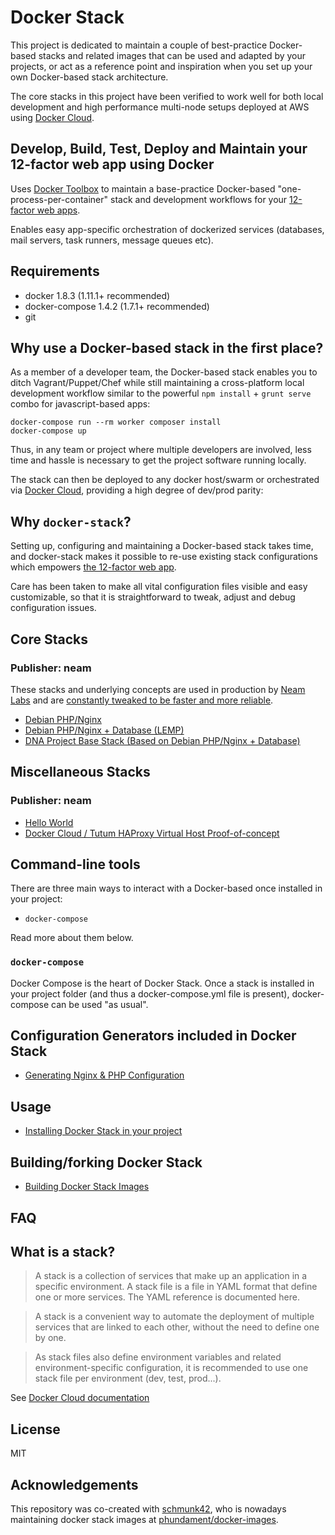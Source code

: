 Docker Stack
============

This project is dedicated to maintain a couple of best-practice Docker-based stacks and related images that can be used and adapted by your projects, or act as a reference point and inspiration when you set up your own Docker-based stack architecture.

The core stacks in this project have been verified to work well for both local development and high performance multi-node setups deployed at AWS using [Docker Cloud](https://cloud.docker.com).


Develop, Build, Test, Deploy and Maintain your 12-factor web app using Docker
-----------------------------------------------------------------------------

Uses [Docker Toolbox](https://www.docker.com/products/docker-toolbox) to maintain a base-practice Docker-based "one-process-per-container" stack and development workflows for your [12-factor web apps](http://12factor.net/).

Enables easy app-specific orchestration of dockerized services (databases, mail servers, task runners, message queues etc).


Requirements
------------

 * docker 1.8.3 (1.11.1+ recommended)
 * docker-compose 1.4.2 (1.7.1+ recommended)
 * git


Why use a Docker-based stack in the first place?
-------------------

As a member of a developer team, the Docker-based stack enables you to ditch Vagrant/Puppet/Chef while still maintaining a cross-platform local development workflow similar to the powerful `npm install` + `grunt serve` combo for javascript-based apps:

    docker-compose run --rm worker composer install
    docker-compose up

Thus, in any team or project where multiple developers are involved, less time and hassle is necessary to get the project software running locally.

The stack can then be deployed to any docker host/swarm or orchestrated via [Docker Cloud](https://cloud.docker.com), providing a high degree of dev/prod parity:

Why `docker-stack`?
-------------------

Setting up, configuring and maintaining a Docker-based stack takes time, and docker-stack makes it possible to re-use existing stack configurations which empowers [the 12-factor web app](http://12factor.net/). 

Care has been taken to make all vital configuration files visible and easy customizable, so that it is straightforward to tweak, adjust and debug configuration issues.

Core Stacks
----------------

### Publisher: neam

These stacks and underlying concepts are used in production by [Neam Labs](http://neamlabs.com) and are [constantly tweaked to be faster and more reliable](./CHANGELOG.md).

- [Debian PHP/Nginx](stacks/neam/debian-php-nginx/stack/README.md)
- [Debian PHP/Nginx + Database (LEMP)](stacks/neam/debian-php-nginx/stack/README.md)
- [DNA Project Base Stack (Based on Debian PHP/Nginx + Database)](stacks/neam/debian-php-nginx.dna-project-base/stack/README.md)


Miscellaneous Stacks
----------------

### Publisher: neam

- [Hello World](stacks/neam/hello-world/stack/README.md)
- [Docker Cloud / Tutum HAProxy Virtual Host Proof-of-concept](stacks/neam/text-to-flowchart-generators-haproxy-vhost-example/README.md)


Command-line tools
------------------

There are three main ways to interact with a Docker-based once installed in your project:
 * `docker-compose` 

Read more about them below.

### `docker-compose`

Docker Compose is the heart of Docker Stack. Once a stack is installed in your project folder (and thus a docker-compose.yml file is present), docker-compose can be used "as usual".


Configuration Generators included in Docker Stack
-------------------------------------------------

- [Generating Nginx & PHP Configuration](generators/nginx-php-server-config-generator/README.md)


Usage
-----

- [Installing Docker Stack in your project](docs/80-misc-installing-docker-stack-in-your-project.md)


Building/forking Docker Stack
---------------------------

- [Building Docker Stack Images](docs/71-building-docker-stack-images.md)


FAQ
---

## What is a stack?

> A stack is a collection of services that make up an application in a specific environment. A stack file is a file in YAML format that define one or more services. The YAML reference is documented here.

> A stack is a convenient way to automate the deployment of multiple services that are linked to each other, without the need to define one by one.

> As stack files also define environment variables and related environment-specific configuration, it is recommended to use one stack file per environment (dev, test, prod...).

See [Docker Cloud documentation](https://support.tutum.co/support/solutions/articles/5000569899-stacks)


License
-------

MIT

Acknowledgements
----------------

This repository was co-created with [schmunk42](https://github.com/schmunk42), who is nowadays maintaining docker stack images at [phundament/docker-images](https://github.com/phundament/docker-images).
